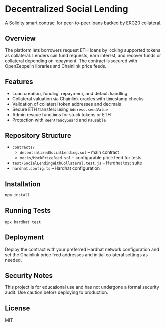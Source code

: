 # Decentralized Social Lending

A Solidity smart contract for peer-to-peer loans backed by ERC20 collateral.

## Overview
The platform lets borrowers request ETH loans by locking supported tokens as collateral. Lenders can fund requests, earn interest, and recover funds or collateral depending on repayment. The contract is secured with OpenZeppelin libraries and Chainlink price feeds.

## Features
- Loan creation, funding, repayment, and default handling
- Collateral valuation via Chainlink oracles with timestamp checks
- Validation of collateral token addresses and decimals
- Secure ETH transfers using `Address.sendValue`
- Admin rescue functions for stuck tokens or ETH
- Protection with `ReentrancyGuard` and `Pausable`

## Repository Structure
- `contracts/`
  - `decentralizedSocialLending.sol` – main contract
  - `mocks/MockPriceFeed.sol` – configurable price feed for tests
- `test/SocialLendingWithCollateral.test.js` – Hardhat test suite
- `hardhat.config.ts` – Hardhat configuration

## Installation
```bash
npm install
```

## Running Tests
```bash
npx hardhat test
```

## Deployment
Deploy the contract with your preferred Hardhat network configuration and set the Chainlink price feed addresses and initial collateral settings as needed.

## Security Notes
This project is for educational use and has not undergone a formal security audit. Use caution before deploying to production.

## License
MIT
